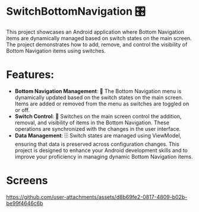 #  SwitchBottomNavigation 🎛️
This project showcases an Android application where Bottom Navigation items are dynamically managed based on switch states on the main screen. The project demonstrates how to add, remove, and control the visibility of Bottom Navigation items using switches.

 # Features:
- **Bottom Navigation Management**: 📲 The Bottom Navigation menu is dynamically updated based on the switch states on the main screen. Items are added or removed from the menu as switches are toggled on or off.
- **Switch Control**: 🔄 Switches on the main screen control the addition, removal, and visibility of items in the Bottom Navigation. These operations are synchronized with the changes in the user interface.
- **Data Management**: 🗄️ Switch states are managed using ViewModel, ensuring that data is preserved across configuration changes.
This project is designed to enhance your Android development skills and to improve your proficiency in managing dynamic Bottom Navigation items.

# Screens
https://github.com/user-attachments/assets/d8b69fe2-0817-4809-b02b-be99f4646c6b




